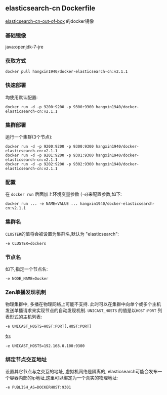 ## elasticsearch-cn Dockerfile
[elasticsearch-cn-out-of-box](https://github.com/hangxin1940/elasticsearch-cn-out-of-box) 的docker镜像

### 基础镜像
java:openjdk-7-jre

### 获取方式

`docker pull hangxin1940/docker-elasticsearch-cn:v2.1.1`

### 快速部署

均使用默认配置:

    docker run -d -p 9200:9200 -p 9300:9300 hangxin1940/docker-elasticsearch-cn:v2.1.1

### 集群部署

运行一个集群(3个节点):

    docker run -d -p 9200:9200 -p 9300:9300 hangxin1940/docker-elasticsearch-cn:v2.1.1
    docker run -d -p 9201:9200 -p 9301:9300 hangxin1940/docker-elasticsearch-cn:v2.1.1
    docker run -d -p 9202:9200 -p 9302:9300 hangxin1940/docker-elasticsearch-cn:v2.1.1

### 配置

在 `docker run` 后面加上环境变量参数 (`-e`)来配置参数,如下:

    docker run ... -e NAME=VALUE ... hangxin1940/docker-elasticsearch-cn:v2.1.1

### 集群名

`CLUSTER`的值将会被设置为集群名,默认为 "elasticsearch":

    -e CLUSTER=dockers
    
### 节点名

如下,指定一个节点名:

    -e NODE_NAME=Docker

### Zen单播发现机制

物理集群中, 多播在物理网络上可能不支持. 此时可以在集群中向单个或多个主机发送单播请求来实现节点的自动发现机制. 
`UNICAST_HOSTS` 的值是以`HOST:PORT` 列表形式的主机列表:

    -e UNICAST_HOSTS=HOST:PORT[,HOST:PORT]

如:

    -e UNICAST_HOSTS=192.168.0.100:9300

### 绑定节点交互地址

设置其它节点与之交互的地址, 虚拟机网络是隔离的, elasticsearch可能会发布一个容器内部的ip地址,这里可以绑定为一个真实的物理地址:

    -e PUBLISH_AS=DOCKERHOST:9301
